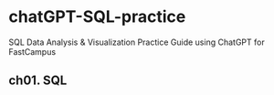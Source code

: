 # chatGPT-SQL-practice
SQL Data Analysis &amp; Visualization Practice Guide using ChatGPT for FastCampus


## ch01. SQL

